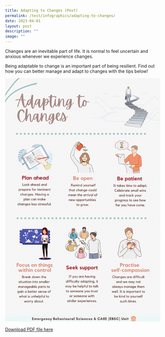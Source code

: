 ```yaml
---
title: Adapting to Changes (Post)
permalink: /test/infographics/adapting-to-changes/
date: 2023-04-01
layout: post
description: ""
image: ""
---
```

Changes are an inevitable part of life. It is normal to feel uncertain and anxious whenever we experience changes. 

Being adaptable to change is an important part of being resilient. Find out how you can better manage and adapt to changes with the tips below!

![](/images/adapting%20to%20changes%20infographic.png)

[Download PDF file here ](/files/adapting%20to%20changes%20.pdf)